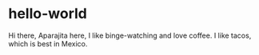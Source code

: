 # hello-world

Hi there,
Aparajita here, I like binge-watching and love coffee.
I like tacos, which is best in Mexico.
